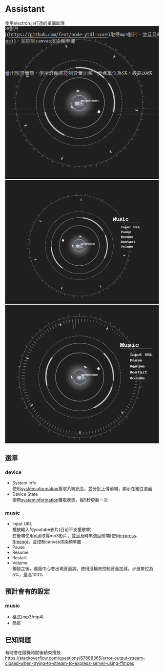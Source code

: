 # Assistant
使用electron.js打造的桌面助理<br>
<img src="./resource/1.png"><br>
<img src="./resource/2.png"><br>
<img src="./resource/3.png"><br>

## 選單
### device
- System Info<br>
    使用[systeminformation](https://github.com/sebhildebrandt/systeminformation)獲取系統訊息，並分批上傳前端，顯示在獨立畫面
- Device State<br>
    使用[systeminformation](https://github.com/sebhildebrandt/systeminformation)獲取狀態，每5秒更新一次

### music

- Input URL <br>
    播放輸入的youtube影片(目前不支援歌單)<br>
    在後端使用[ytdl](https://github.com/fent/node-ytdl-core)取得mp3影片，並且及時串流回前端(使用[express](https://github.com/<br>expressjs/express)、[ffmepg](https://ffmpeg.org/))，並控制canvas渲染頻率圖
- Pause
- Resume
- Restart
- Volume<br>
  觸發之後，畫面中心會出現音量調，使用滾輪來控制音量加減，步進單位為5%，最高100%
  

## 預計會有的設定
### music
- 格式(mp3/mp4)
- 品質

## 已知問題
有時會在隨機時間後結束播放<br>
https://stackoverflow.com/questions/67888365/error-output-stream-closed-when-trying-to-stream-to-express-server-using-ffmpeg